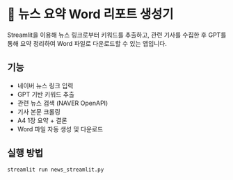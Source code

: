 # 📄 뉴스 요약 Word 리포트 생성기

Streamlit을 이용해 뉴스 링크로부터 키워드를 추출하고, 관련 기사를 수집한 후
GPT를 통해 요약 정리하여 Word 파일로 다운로드할 수 있는 앱입니다.

## 기능
- 네이버 뉴스 링크 입력
- GPT 기반 키워드 추출
- 관련 뉴스 검색 (NAVER OpenAPI)
- 기사 본문 크롤링
- A4 1장 요약 + 결론
- Word 파일 자동 생성 및 다운로드

## 실행 방법
```bash
streamlit run news_streamlit.py
